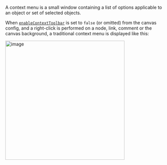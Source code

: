 A context menu is a small window containing a list of options applicable to an object or set of selected objects.

When [`enableContextToolbar`](/2.1-Config-Objects#enablecontexttoolbar) is set to `false` (or omitted) from the canvas config, and a right-click is performed on a node, link, comment or the canvas background, a traditional context menu is displayed like this:

<img width="373" alt="image" src="https://github.com/elyra-ai/canvas/assets/15114439/f3be8e93-6373-4f14-93f4-c389c0fe97a5">